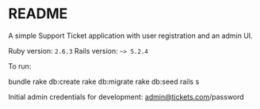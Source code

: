 # README

A simple Support Ticket application with user registration and an admin UI.

Ruby version: `2.6.3`
Rails version: `~> 5.2.4`

To run:

  bundle
  rake db:create
  rake db:migrate
  rake db:seed
  rails s

Initial admin credentials for development:
admin@tickets.com/password
